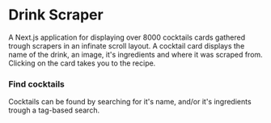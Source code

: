 # Drink Scraper

A Next.js application for displaying over 8000 cocktails cards gathered trough scrapers in an infinate scroll layout. A cocktail card displays the name of the drink, an image, it's ingredients and where it was scraped from. Clicking on the card takes you to the recipe.

### Find cocktails
Cocktails can be found by searching for it's name, and/or it's ingredients trough a tag-based search.
